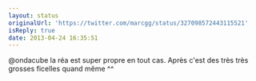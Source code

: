 ```yaml
---
layout: status
originalUrl: 'https://twitter.com/marcgg/status/327098572443115521'
isReply: true
date: 2013-04-24 16:35:51
---
```


@ondacube la réa est super propre en tout cas. Après c'est des très très grosses ficelles quand même ^^
